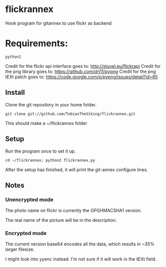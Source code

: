 flickrannex
=========

Hook program for gitannex to use flickr as backend

# Requirements:

    python2

Credit for the flickr api interface goes to: http://stuvel.eu/flickrapi
Credit for the png library goes to: https://github.com/drj11/pypng
Credit for the png tEXt patch goes to: https://code.google.com/p/pypng/issues/detail?id=65

## Install
Clone the git repository in your home folder.

    git clone git://github.com/TobiasTheViking/flickrannex.git 

This should make a ~/flickrannex folder

## Setup

Run the program once to set it up. 

    cd ~/flickrannex; python2 flickrannex.py

After the setup has finished, it will print the git-annex configure lines.

## Notes

### Unencrypted mode
The photo name on flickr is currently the GPGHMACSHA1 version.

The real name of the picture will be in the description.

### Encrypted mode
The current version base64 encodes all the data, which results in ~35% larger filesize.

I might look into yyenc instead. I'm not sure if it will work in the tEXt field.

